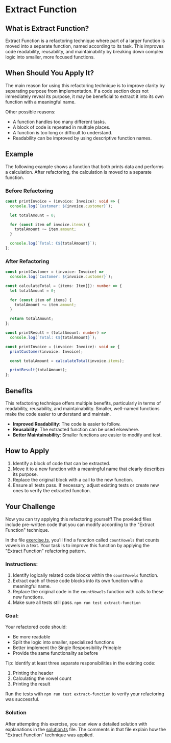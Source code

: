 # Extract Function

## What is Extract Function?

Extract Function is a refactoring technique where part of a larger function is moved into a separate function, named according to its task. This improves code readability, reusability, and maintainability by breaking down complex logic into smaller, more focused functions.

## When Should You Apply It?

The main reason for using this refactoring technique is to improve clarity by separating purpose from implementation. If a code section does not immediately reveal its purpose, it may be beneficial to extract it into its own function with a meaningful name.

Other possible reasons:

- A function handles too many different tasks.
- A block of code is repeated in multiple places.
- A function is too long or difficult to understand.
- Readability can be improved by using descriptive function names.

## Example

The following example shows a function that both prints data and performs a calculation. After refactoring, the calculation is moved to a separate function.

### Before Refactoring

```ts
const printInvoice = (invoice: Invoice): void => {
  console.log(`Customer: ${invoice.customer}`);

  let totalAmount = 0;

  for (const item of invoice.items) {
    totalAmount += item.amount;
  }

  console.log(`Total: €${totalAmount}`);
};
```

### After Refactoring

```ts
const printCustomer = (invoice: Invoice) =>
  console.log(`Customer: ${invoice.customer}`);

const calculateTotal = (items: Item[]): number => {
  let totalAmount = 0;

  for (const item of items) {
    totalAmount += item.amount;
  }

  return totalAmount;
};

const printResult = (totalAmount: number) =>
  console.log(`Total: €${totalAmount}`);

const printInvoice = (invoice: Invoice): void => {
  printCustomer(invoice: Invoice);

  const totalAmount = calculateTotal(invoice.items);

  printResult(totalAmount);
};
```

## Benefits

This refactoring technique offers multiple benefits, particularly in terms of readability, reusability, and maintainability. Smaller, well-named functions make the code easier to understand and maintain.

- **Improved Readability**: The code is easier to follow.
- **Reusability**: The extracted function can be used elsewhere.
- **Better Maintainability**: Smaller functions are easier to modify and test.

## How to Apply

1. Identify a block of code that can be extracted.
2. Move it to a new function with a meaningful name that clearly describes its purpose.
3. Replace the original block with a call to the new function.
4. Ensure all tests pass. If necessary, adjust existing tests or create new ones to verify the extracted function.

## Your Challenge

Now you can try applying this refactoring yourself! The provided files include pre-written code that you can modify according to the "Extract Function" technique.

In the file [exercise.ts](./exercise.ts), you'll find a function called `countVowels` that counts vowels in a text. Your task is to improve this function by applying the "Extract Function" refactoring pattern.

### Instructions:

1. Identify logically related code blocks within the `countVowels` function.
2. Extract each of these code blocks into its own function with a meaningful name.
3. Replace the original code in the `countVowels` function with calls to these new functions.
4. Make sure all tests still pass. `npm run test extract-function`

### Goal:

Your refactored code should:

- Be more readable
- Split the logic into smaller, specialized functions
- Better implement the Single Responsibility Principle
- Provide the same functionality as before

Tip: Identify at least three separate responsibilities in the existing code:

1. Printing the header
2. Calculating the vowel count
3. Printing the result

Run the tests with `npm run test extract-function` to verify your refactoring was successful.

### Solution

After attempting this exercise, you can view a detailed solution with explanations in the [solution.ts](./solution.ts) file. The comments in that file explain how the "Extract Function" technique was applied.
